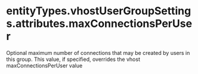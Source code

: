 # entityTypes.vhostUserGroupSettings.attributes.maxConnectionsPerUser

Optional maximum number of connections that may be created by users in this group. This value, if specified, overrides the vhost maxConnectionsPerUser value

